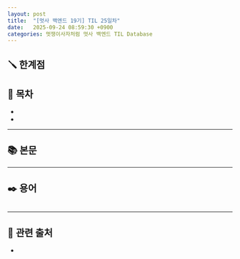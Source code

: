 ```yaml
---
layout: post
title:  "[멋사 백엔드 19기] TIL 25일차"
date:   2025-09-24 08:59:30 +0900
categories: 멋쟁이사자처럼 멋사 백엔드 TIL Database
---
```


<!--more-->

## 🪛 한계점



## 📂 목차
- []()
- []()

---

## 📚 본문



---

## ✒️ 용어

###### 

---

## 🔗 관련 출처
- []()

